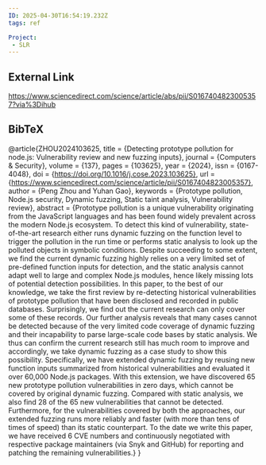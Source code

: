 ```yaml
---
ID: 2025-04-30T16:54:19.232Z
tags: ref

Project:
 - SLR
---
```

## External Link

https://www.sciencedirect.com/science/article/abs/pii/S0167404823005357?via%3Dihub

## BibTeX

@article{ZHOU2024103625, title = {Detecting prototype pollution for node.js: Vulnerability review and new fuzzing inputs}, journal = {Computers & Security}, volume = {137}, pages = {103625}, year = {2024}, issn = {0167-4048}, doi = {https://doi.org/10.1016/j.cose.2023.103625}, url = {https://www.sciencedirect.com/science/article/pii/S0167404823005357}, author = {Peng Zhou and Yuhan Gao}, keywords = {Prototype pollution, Node.js security, Dynamic fuzzing, Static taint analysis, Vulnerability review}, abstract = {Prototype pollution is a unique vulnerability originating from the JavaScript languages and has been found widely prevalent across the modern Node.js ecosystem. To detect this kind of vulnerability, state-of-the-art research either runs dynamic fuzzing on the function level to trigger the pollution in the run time or performs static analysis to look up the polluted objects in symbolic conditions. Despite succeeding to some extent, we find the current dynamic fuzzing highly relies on a very limited set of pre-defined function inputs for detection, and the static analysis cannot adapt well to large and complex Node.js modules, hence likely missing lots of potential detection possibilities. In this paper, to the best of our knowledge, we take the first review by re-detecting historical vulnerabilities of prototype pollution that have been disclosed and recorded in public databases. Surprisingly, we find out the current research can only cover some of these records. Our further analysis reveals that many cases cannot be detected because of the very limited code coverage of dynamic fuzzing and their incapability to parse large-scale code bases by static analysis. We thus can confirm the current research still has much room to improve and accordingly, we take dynamic fuzzing as a case study to show this possibility. Specifically, we have extended dynamic fuzzing by reusing new function inputs summarized from historical vulnerabilities and evaluated it over 60,000 Node.js packages. With this extension, we have discovered 65 new prototype pollution vulnerabilities in zero days, which cannot be covered by original dynamic fuzzing. Compared with static analysis, we also find 28 of the 65 new vulnerabilities that cannot be detected. Furthermore, for the vulnerabilities covered by both the approaches, our extended fuzzing runs more reliably and faster (with more than tens of times of speed) than its static counterpart. To the date we write this paper, we have received 6 CVE numbers and continuously negotiated with respective package maintainers (via Snyk and GitHub) for reporting and patching the remaining vulnerabilities.} }
